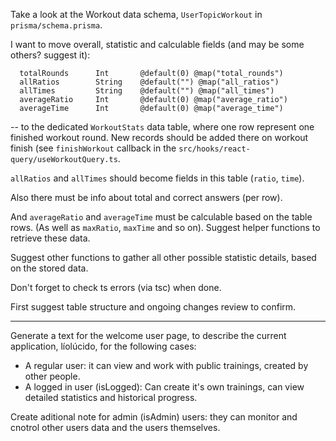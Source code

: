 Take a look at the Workout data schema, `UserTopicWorkout` in `prisma/schema.prisma`.

I want to move overall, statistic and calculable fields (and may be some others? suggest it):

```
  totalRounds      Int       @default(0) @map("total_rounds")
  allRatios        String    @default("") @map("all_ratios")
  allTimes         String    @default("") @map("all_times")
  averageRatio     Int       @default(0) @map("average_ratio")
  averageTime      Int       @default(0) @map("average_time")
```

-- to the dedicated `WorkoutStats` data table, where one row represent one finished workout round. New records should be added there on workout finish (see `finishWorkout` callback in the `src/hooks/react-query/useWorkoutQuery.ts`.

`allRatios` and `allTimes` should become fields in this table (`ratio`, `time`).

Also there must be info about total and correct answers (per row).

And `averageRatio` and `averageTime` must be calculable based on the table rows. (As well as `maxRatio`, `maxTime` and so on). Suggest helper functions to retrieve these data.

Suggest other functions to gather all other possible statistic details, based on the stored data.

Don't forget to check ts errors (via tsc) when done.

First suggest table structure and ongoing changes review to confirm.

---

Generate a text for the welcome user page, to describe the current application, líolúcido, for the following cases:

- A regular user: it can view and work with public trainings, created by other people.
- A logged in user (isLogged): Can create it's own trainings, can view detailed statistics and historical progress.

Create aditional note for admin (isAdmin) users: they can monitor and cnotrol other users data and the users themselves.
